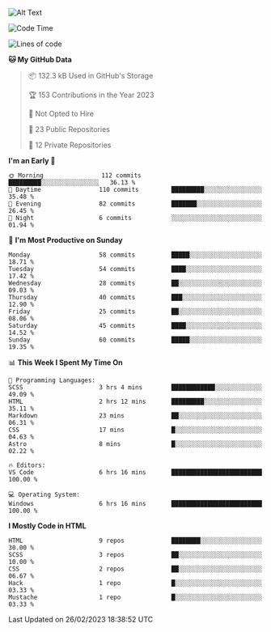 ![Alt Text](https://media0.giphy.com/media/H48YKEw3fXrcvIF2xE/200w.gif?cid=82a1493badypnrqv7no5k2m47eq0kdlkwed89qw5z8bd6g57&rid=200w.gif)

<!--START_SECTION:waka-->
![Code Time](http://img.shields.io/badge/Code%20Time-17%20hrs%2029%20mins-blue)

![Lines of code](https://img.shields.io/badge/From%20Hello%20World%20I%27ve%20Written-424.2%20thousand%20lines%20of%20code-blue)

**🐱 My GitHub Data** 

> 📦 132.3 kB Used in GitHub's Storage 
 > 
> 🏆 153 Contributions in the Year 2023
 > 
> 🚫 Not Opted to Hire
 > 
> 📜 23 Public Repositories 
 > 
> 🔑 12 Private Repositories 
 > 
**I'm an Early 🐤** 

```text
🌞 Morning                112 commits         █████████░░░░░░░░░░░░░░░░   36.13 % 
🌆 Daytime                110 commits         █████████░░░░░░░░░░░░░░░░   35.48 % 
🌃 Evening                82 commits          ███████░░░░░░░░░░░░░░░░░░   26.45 % 
🌙 Night                  6 commits           ░░░░░░░░░░░░░░░░░░░░░░░░░   01.94 % 
```
📅 **I'm Most Productive on Sunday** 

```text
Monday                   58 commits          █████░░░░░░░░░░░░░░░░░░░░   18.71 % 
Tuesday                  54 commits          ████░░░░░░░░░░░░░░░░░░░░░   17.42 % 
Wednesday                28 commits          ██░░░░░░░░░░░░░░░░░░░░░░░   09.03 % 
Thursday                 40 commits          ███░░░░░░░░░░░░░░░░░░░░░░   12.90 % 
Friday                   25 commits          ██░░░░░░░░░░░░░░░░░░░░░░░   08.06 % 
Saturday                 45 commits          ████░░░░░░░░░░░░░░░░░░░░░   14.52 % 
Sunday                   60 commits          █████░░░░░░░░░░░░░░░░░░░░   19.35 % 
```


📊 **This Week I Spent My Time On** 

```text
💬 Programming Languages: 
SCSS                     3 hrs 4 mins        ████████████░░░░░░░░░░░░░   49.09 % 
HTML                     2 hrs 12 mins       █████████░░░░░░░░░░░░░░░░   35.11 % 
Markdown                 23 mins             ██░░░░░░░░░░░░░░░░░░░░░░░   06.31 % 
CSS                      17 mins             █░░░░░░░░░░░░░░░░░░░░░░░░   04.63 % 
Astro                    8 mins              █░░░░░░░░░░░░░░░░░░░░░░░░   02.22 % 

🔥 Editors: 
VS Code                  6 hrs 16 mins       █████████████████████████   100.00 % 

💻 Operating System: 
Windows                  6 hrs 16 mins       █████████████████████████   100.00 % 
```

**I Mostly Code in HTML** 

```text
HTML                     9 repos             ████████░░░░░░░░░░░░░░░░░   30.00 % 
SCSS                     3 repos             ██░░░░░░░░░░░░░░░░░░░░░░░   10.00 % 
CSS                      2 repos             ██░░░░░░░░░░░░░░░░░░░░░░░   06.67 % 
Hack                     1 repo              █░░░░░░░░░░░░░░░░░░░░░░░░   03.33 % 
Mustache                 1 repo              █░░░░░░░░░░░░░░░░░░░░░░░░   03.33 % 
```




 Last Updated on 26/02/2023 18:38:52 UTC
<!--END_SECTION:waka-->
